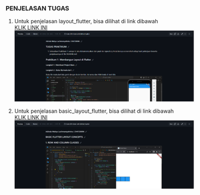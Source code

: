 ### PENJELASAN TUGAS
1. Untuk penjelasan layout_flutter, bisa dilihat di link dibawah <br>
[KLIK LINK INI](https://github.com/adindasyv/2141720096-mobile-2023/blob/main/week-07/src/layout_flutter/README.md)
![Alt text](docs/readme1.png)

2. Untuk penjelasan basic_layout_flutter, bisa dilihat di link dibawah <BR>
[KLIK LINK INI](https://github.com/adindasyv/2141720096-mobile-2023/blob/main/week-07/src/basic_layout_flutter/README.md)
![Alt text](docs/readme2.png)